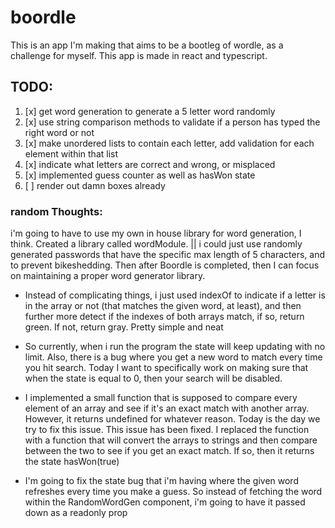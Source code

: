 # boordle

This is an app I'm making that aims to be a bootleg of wordle, as a challenge for myself. This app is made in react and typescript.

## TODO:
1. [x] get word generation to generate a 5 letter word randomly 
2. [x] use string comparison methods to validate if a person has typed the right word or not
3. [x] make unordered lists to contain each letter, add validation for each element within that list 
4. [x] indicate what letters are correct and wrong, or misplaced
5. [x] implemented guess counter as well as hasWon state
6. [ ] render out damn boxes already

### random Thoughts:
i'm going to have to use my own in house library for word generation, I think. Created a library called wordModule.
|| i could just use randomly generated passwords that have the specific max length of 5 characters,
and to prevent bikeshedding. Then after Boordle is completed, then I can focus on maintaining a proper word generator library.

- Instead of complicating things, i just used indexOf to indicate if a letter is in the array or not (that matches the given word, at least), and then further more detect if the indexes of both arrays match, if so, return green. If not, return gray. Pretty simple and neat

- So currently, when i run the program the state will keep updating with no limit. Also, there is a bug where you get a new word to match every time you hit search. Today I want to specifically work on making sure that when the state is equal to 0, then your search will be disabled.

- I implemented a small function that is supposed to compare every element of an array and see if it's an exact match with another array. However, it returns undefined for whatever reason. Today is the day we try to fix this issue. This issue has been fixed. I replaced the function with a function that will convert the arrays to strings and then compare between the two to see if you get an exact match. If so, then it returns the state hasWon(true)

- I'm going to fix the state bug that i'm having where the given word refreshes every time you make a guess. So instead of fetching the word within the RandomWordGen component, i'm going to have it passed down as a readonly prop
